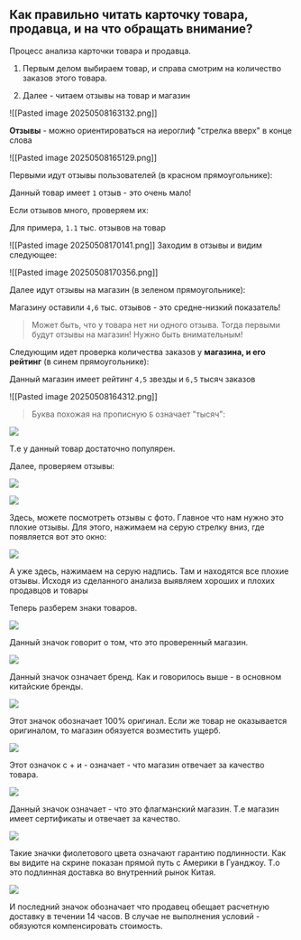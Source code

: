 ## Как правильно читать карточку товара, продавца, и на что обращать внимание?

Процесс анализа карточки товара и продавца.

1. Первым делом выбираем товар, и справа смотрим на количество заказов этого товара. 

2. Далее - читаем отзывы на товар и магазин

![[Pasted image 20250508163132.png]]

**Отзывы** - можно ориентироваться на иероглиф "стрелка вверх" в конце слова

![[Pasted image 20250508165129.png]]

Первыми идут отзывы пользователей (в красном прямоугольнике):

Данный товар имеет `1` отзыв - это очень мало!

Если отзывов много, проверяем их:

Для примера, `1.1` тыс. отзывов на товар 

![[Pasted image 20250508170141.png]]
Заходим в отзывы и видим следующее:

![[Pasted image 20250508170356.png]]



Далее идут отзывы на магазин (в зеленом прямоугольнике):

Магазину оставили `4,6` тыс. отзывов - это средне-низкий показатель!

> Может быть, что у товара нет ни одного отзыва. Тогда первыми будут отзывы на магазин! Нужно быть внимательным!

Следующим идет проверка количества заказов у **магазина, и его рейтинг** (в синем прямоугольнике): 

Данный магазин имеет рейтинг `4,5` звезды и `6,5` тысяч заказов

![[Pasted image 20250508164312.png]]



> Буква похожая на прописную `Б` означает "тысяч":

![](https://img1.teletype.in/files/45/ab/45aba997-d1f3-41c4-84f8-eb85b2912229.png)

Т.е у данный товар достаточно популярен.



Далее, проверяем отзывы:

![](https://img2.teletype.in/files/97/0c/970cd443-1c78-4843-baa4-3521db4e8437.png)

![](https://img3.teletype.in/files/a6/ee/a6eee7b6-09ec-4496-b50a-64aa2903d039.png)

Здесь, можете посмотреть отзывы с фото. Главное что нам нужно это плохие отзывы. Для этого, нажимаем на серую стрелку вниз, где появляется вот это окно:

![](https://img1.teletype.in/files/46/6c/466cb012-bd29-4c04-92b9-f2c500c6aea0.png)

А уже здесь, нажимаем на серую надпись. Там и находятся все плохие отзывы. Исходя из сделанного анализа выявляем хороших и плохих продавцов и товары

Теперь разберем знаки товаров.

![](https://img1.teletype.in/files/4f/94/4f946838-4468-499f-bf0c-f4ec394c32be.jpeg)

Данный значок говорит о том, что это проверенный магазин.

![](https://img4.teletype.in/files/30/6b/306b5dde-7d5c-4ea7-a018-6598fa2d11f0.png)

Данный значок означает бренд. Как и говорилось выше - в основном китайские бренды.

![](https://img4.teletype.in/files/fc/4d/fc4ded8f-5d46-43cb-a633-7a724293d13f.png)

Этот значок обозначает 100% оригинал. Если же товар не оказывается оригиналом, то магазин обязуется возместить ущерб.

![](https://img4.teletype.in/files/bf/41/bf41c1be-87d4-4535-9a2c-12687f5b8991.png)

Этот означок с + и - означает - что магазин отвечает за качество товара.

![](https://img4.teletype.in/files/bd/07/bd07dfbd-192e-4ef9-a643-fe4b4517d006.png)

Данный значок означает - что это флагманский магазин. Т.е магазин имеет сертификаты и отвечает за качество.

![](https://img3.teletype.in/files/a8/09/a809282f-bd74-45dc-92d9-a0e5bdfb991a.png)

Такие значки фиолетового цвета означают гарантию подлинности. Как вы видите на скрине показан прямой путь с Америки в Гуанджоу. Т.о это подлинная доставка во внутренний рынок Китая.

![](https://img2.teletype.in/files/94/99/94994b5f-0ea7-4af9-8e13-fe1cd2b7ec94.png)

И последний значок обозначает что продавец обещает расчетную доставку в течении 14 часов. В случае не выполнения условий - обязуются компенсировать стоимость.